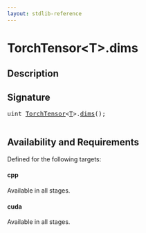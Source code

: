 ```yaml
---
layout: stdlib-reference
---
```


# TorchTensor\<T\>\.dims

## Description





## Signature 

<pre>
<span class="code_keyword">uint</span> <a href="../index.html" class="code_type">TorchTensor</a>&lt;<a href="../index.html#typeparam-T" class="code_type">T</a>&gt;.<a href=".html">dims</a>();

</pre>

## Availability and Requirements

Defined for the following targets:

#### cpp
Available in all stages.

#### cuda
Available in all stages.



